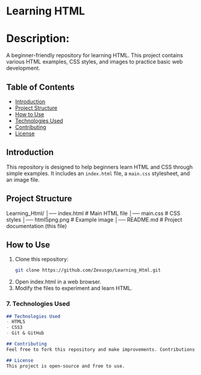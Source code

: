 # Learning HTML

# Description:
A beginner-friendly repository for learning HTML. This project contains various HTML examples, CSS styles, and images to practice basic web development.

## Table of Contents
- [Introduction](#introduction)
- [Project Structure](#project-structure)
- [How to Use](#how-to-use)
- [Technologies Used](#technologies-used)
- [Contributing](#contributing)
- [License](#license)

## Introduction
This repository is designed to help beginners learn HTML and CSS through simple examples. It includes an `index.html` file, a `main.css` stylesheet, and an image file.

## Project Structure
Learning_Html/
│── index.html       # Main HTML file
│── main.css         # CSS styles
│── html5png.png     # Example image
│── README.md        # Project documentation (this file)

## How to Use
1. Clone this repository:
   ```sh
   git clone https://github.com/Zexusgo/Learning_Html.git
2. Open index.html in a web browser.
3. Modify the files to experiment and learn HTML.
### 7. Technologies Used 
```md
## Technologies Used
- HTML5
- CSS3
- Git & GitHub

## Contributing
Feel free to fork this repository and make improvements. Contributions are welcome!

## License
This project is open-source and free to use.

